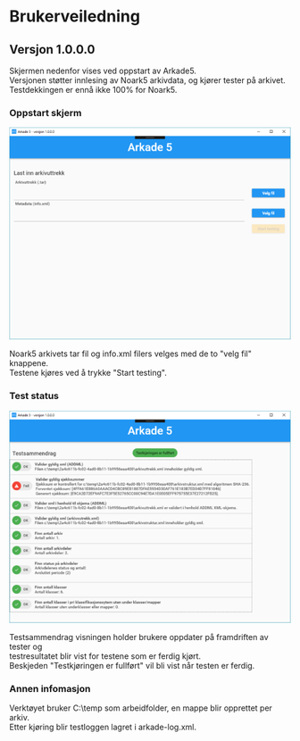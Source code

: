 # Brukerveiledning

## Versjon 1.0.0.0
Skjermen nedenfor vises ved oppstart av Arkade5.  
Versjonen støtter innlesing av Noark5 arkivdata, og kjører tester på arkivet.  
Testdekkingen er ennå ikke 100% for Noark5.

### Oppstart skjerm 

![](img/Arkade1000_startscreen.png "Arkade5 oppstart")

Noark5 arkivets tar fil og info.xml filers velges med de to "velg fil" knappene.  
Testene kjøres ved å trykke "Start testing".

### Test status
![](img/Arkade1000_testscreen.png "Arkade5 testsammendrag")

Testsammendrag visningen holder brukere oppdater på framdriften av tester og   
testresultatet blir vist for testene som er ferdig kjørt.   
Beskjeden "Testkjøringen er fullført" vil bli vist når testen er ferdig. 

### Annen infomasjon
Verktøyet bruker C:\temp som arbeidfolder, en mappe blir opprettet per arkiv.   
Etter kjøring blir testloggen lagret i arkade-log.xml.

